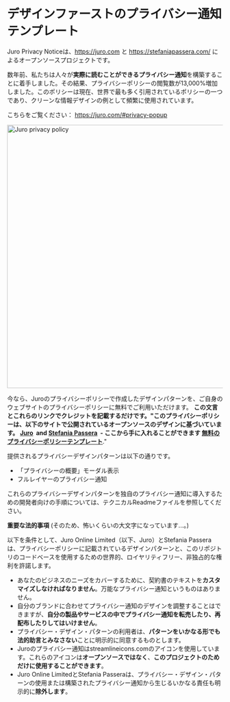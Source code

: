 # デザインファーストのプライバシー通知テンプレート

Juro Privacy Noticeは、https://juro.com と https://stefaniapassera.com/ によるオープンソースプロジェクトです。

数年前、私たちは人々が<b>実際に読むことができるプライバシー通知</b>を構築することに着手しました。その結果、プライバシーポリシーの閲覧数が13,000%増加しました。このポリシーは現在、世界で最も多く引用されているポリシーの一つであり、クリーンな情報デザインの例として頻繁に使用されています。

こちらをご覧ください： https://juro.com/#privacy-popup

<img src="https://info.juro.com/hubfs/juro-privacy-policy-template-thumb-v2.png" alt="Juro privacy policy" width="644" height="615" />

今なら、Juroのプライバシーポリシーで作成したデザインパターンを、ご自身のウェブサイトのプライバシーポリシーに無料でご利用いただけます。 <b>この文言とこれらのリンクでクレジットを記載するだけです。"このプライバシーポリシーは、以下のサイトで公開されているオープンソースのデザインに基づいています。 <a href="https://juro.com" target="_blank">Juro</a>&nbsp; and <a href="https://stefaniapassera.com" target="_blank">Stefania Passera</a>&nbsp; - ここから手に入れることができます <a href="https://info.juro.com/privacy-policy-template" target="_blank">無料のプライバシーポリシーテンプレート</a></b>."

提供されるプライバシーデザインパターンは以下の通りです。

- 「プライバシーの概要」モーダル表示
- フルレイヤーのプライバシー通知

これらのプライバシーデザインパターンを独自のプライバシー通知に導入するための開発者向けの手順については、テクニカルReadmeファイルを参照してください。


<b>重要な法的事項</b> (そのため、怖いくらいの大文字になっています...。)

以下を条件として、Juro Online Limited（以下、Juro）とStefania Passeraは、プライバシーポリシーに記載されているデザインパターンと、このリポジトリのコードベースを使用するための世界的、ロイヤリティフリー、非独占的な権利を許諾します。

- あなたのビジネスのニーズをカバーするために、契約書のテキストを<b>カスタマイズしなければなりません</b>。万能なプライバシー通知というものはありません。
- 自分のブランドに合わせてプライバシー通知のデザインを調整することはできますが、<b>自分の製品やサービスの中でプライバシー通知を転売したり、再配布したりしてはいけません</b>。
- プライバシー・デザイン・パターンの利用者は、<b>パターンをいかなる形でも法的助言とみなさない</b>ことに明示的に同意するものとします。
- Juroのプライバシー通知はstreamlineicons.comのアイコンを使用しています。これらのアイコンは<b>オープンソースではなく</b>、<b>このプロジェクトのためだけに使用することができます</b>。
- Juro Online LimitedとStefania Passeraは、プライバシー・デザイン・パターンの使用または構築されたプライバシー通知から生じるいかなる責任も明示的に<b>除外します</b>。
